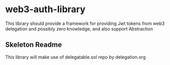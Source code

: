 # web3-auth-library
This library should provide a framework for providing Jwt tokens from web3 delegation and possibly zero knowledge, and also support Abstraction

## Skeleton Readme

This library will make use of delegatable.sol repo by delegation.org